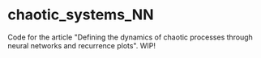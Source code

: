 # chaotic_systems_NN
Code for the article "Defining the dynamics of chaotic processes through neural networks and recurrence plots". WIP!
